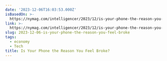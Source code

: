 ```yaml
---
date: '2023-12-06T16:03:53.000Z'
isBasedOn: >-
  https://nymag.com/intelligencer/2023/12/is-your-phone-the-reason-you-feel-broke.html
link: >-
  https://nymag.com/intelligencer/2023/12/is-your-phone-the-reason-you-feel-broke.html
slug: 2023-12-06-is-your-phone-the-reason-you-feel-broke
tags:
  - economy
  - Tech
title: Is Your Phone the Reason You Feel Broke?
---
```


